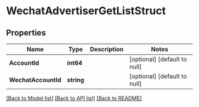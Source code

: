 # WechatAdvertiserGetListStruct

## Properties
Name | Type | Description | Notes
------------ | ------------- | ------------- | -------------
**AccountId** | **int64** |  | [optional] [default to null]
**WechatAccountId** | **string** |  | [optional] [default to null]

[[Back to Model list]](../README.md#documentation-for-models) [[Back to API list]](../README.md#documentation-for-api-endpoints) [[Back to README]](../README.md)


